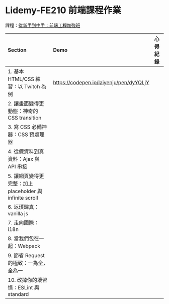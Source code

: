 # Lidemy-FE210 前端課程作業

課程：[從新手到中手：前端工程加強班](https://github.com/aszx87410/frontend-intermediate-course)

| Section  | Demo     | 心得紀錄  |
| :------- | :------- | :------- |
| 1. 基本 HTML/CSS 練習：以 Twitch 為例  | https://codepen.io/laiyenju/pen/dyYQLjY | |
| 2. 讓畫面變得更動態：神奇的 CSS transition |  |  |
| 3. 寫 CSS 必備神器：CSS 預處理器 |  |  |
| 4. 從假資料到真資料：Ajax 與 API 串接 |  |  |
| 5. 讓網頁變得更完整：加上 placeholder 與 infinite scroll |  |  |
| 6. 返璞歸真：vanilla js |  |  |
| 7. 走向國際：i18n |  |  |
| 8. 當我們包在一起：Webpack |  |  |
| 9. 節省 Request 的極致：一為全，全為一 |  |  |
| 10. 改掉你的壞習慣：ESLint 與 standard |  |  |

